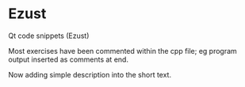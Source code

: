 # Ezust
Qt code snippets (Ezust)

Most exercises have been commented within the cpp file; eg program output inserted as comments at end.

Now adding simple description into the short text.
